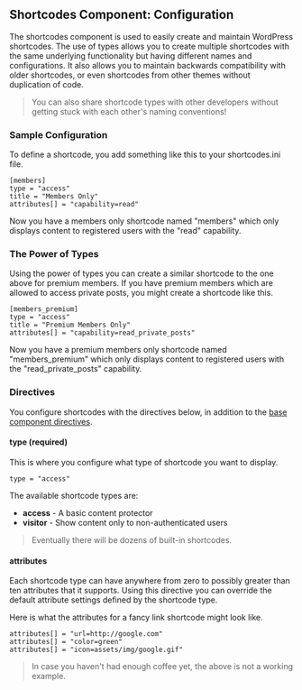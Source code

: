 ## Shortcodes Component: Configuration

The shortcodes component is used to easily create and maintain WordPress shortcodes.
The use of types allows you to create multiple shortcodes with the same underlying
functionality but having different names and  configurations.
It also allows you to maintain backwards compatibility with older shortcodes, or even
shortcodes from other themes without duplication of code.

> You can also share shortcode types with other developers without getting stuck
> with each other's naming conventions!

<ul class="infinity-docs-menu"></ul>

### Sample Configuration

To define a shortcode, you add something like this to your shortcodes.ini file.

	[members]
	type = "access"
	title = "Members Only"
	attributes[] = "capability=read"

Now you have a members only shortcode named "members" which only displays content to
registered users with the "read" capability.

### The Power of Types

Using the power of types you can create a similar shortcode to the one above for premium members.
If you have premium members which are allowed to access private posts, you might create a
shortcode like this.

	[members_premium]
	type = "access"
	title = "Premium Members Only"
	attributes[] = "capability=read_private_posts"

Now you have a premium members only shortcode named "members\_premium" which only displays
content to registered users with the "read\_private\_posts" capability.

### Directives

You configure shortcodes with the directives below, in addition to the
[base component directives](infinity://admin:doc/comps_base_cfg).

#### type (required)

This is where you configure what type of shortcode you want to display.

	type = "access"

The available shortcode types are:

* __access__ - A basic content protector
* __visitor__ - Show content only to non-authenticated users

> Eventually there will be dozens of built-in shortcodes.

#### attributes

Each shortcode type can have anywhere from zero to possibly greater than ten attributes that
it supports. Using this directive you can override the default attribute settings defined
by the shortcode type.

Here is what the attributes for a fancy link shortcode might look like.

	attributes[] = "url=http://google.com"
	attributes[] = "color=green"
	attributes[] = "icon=assets/img/google.gif"

> In case you haven't had enough coffee yet, the above is not a working example.